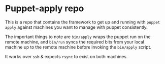 # Puppet-apply repo

This is a repo that contains the framework to get up and running with `puppet apply` against machines you want to manage with puppet consistently.

The important things to note are `bin/apply` wraps the puppet run on the remote machine, and `bin/run` syncs the required bits from your local machine up to the remote machine before invoking the `bin/apply` script.

It works over `ssh` & expects `rsync` to exist on both machines.

